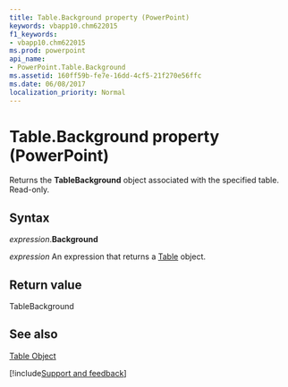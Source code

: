 ```yaml
---
title: Table.Background property (PowerPoint)
keywords: vbapp10.chm622015
f1_keywords:
- vbapp10.chm622015
ms.prod: powerpoint
api_name:
- PowerPoint.Table.Background
ms.assetid: 160ff59b-fe7e-16dd-4cf5-21f270e56ffc
ms.date: 06/08/2017
localization_priority: Normal
---
```



# Table.Background property (PowerPoint)

Returns the  **TableBackground** object associated with the specified table. Read-only.


## Syntax

_expression_.**Background**

 _expression_ An expression that returns a [Table](./PowerPoint.Table.md) object.


## Return value

TableBackground


## See also


[Table Object](PowerPoint.Table.md)

[!include[Support and feedback](~/includes/feedback-boilerplate.md)]